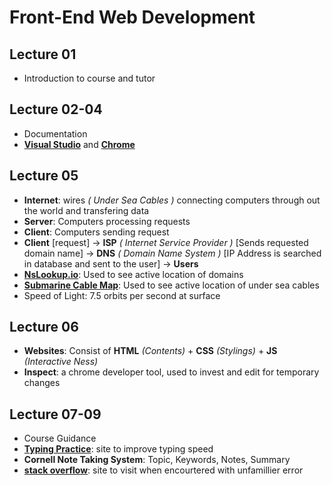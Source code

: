 # Front-End Web Development

## Lecture 01
- Introduction to course and tutor

## Lecture 02-04
- Documentation
- **[Visual Studio](https://code.visualstudio.com/)** and **[Chrome](https://www.google.com/intl/en_uk/chrome/)**

## Lecture 05
- **Internet**: wires *( Under Sea Cables )* connecting computers through out the world and transfering data
- **Server**: Computers processing requests
- **Client**: Computers sending request
- **Client** [request] -> **ISP** *( Internet Service Provider )* [Sends requested domain name] -> **DNS** *( Domain Name System )* [IP Address is searched in database and sent to the user] -> **Users**
- **[NsLookup.io](https://www.nslookup.io/)**: Used to see active location of domains
- **[Submarine Cable Map](https://www.submarinecablemap.comhttps://www.submarinecablemap.com)**: Used to see active location of under sea cables
- Speed of Light: 7.5 orbits per second at surface

## Lecture 06
- **Websites**: Consist of **HTML** *(Contents)* + **CSS** *(Stylings)* + **JS** *(Interactive Ness)*
- **Inspect**: a chrome developer tool, used to invest and edit for temporary changes

## Lecture 07-09
- Course Guidance
- **[Typing Practice](www.keybr.com)**: site to improve typing speed
- **Cornell Note Taking System**: Topic, Keywords, Notes, Summary
- **[stack overflow](www.stackoverflow.com)**: site to visit when encourtered with unfamillier error
